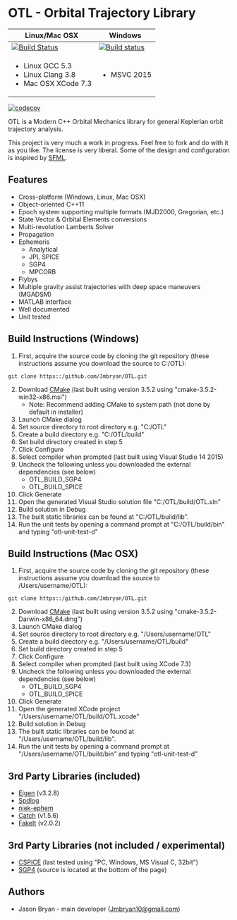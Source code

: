 OTL - Orbital Trajectory Library
================================
| Linux/Mac OSX | Windows   |
| ------------- | --------- |
| [![Build Status][travis_master]][travis_repo] | [![Build status][appveyor_master]][appveyor_repo] |
| <ul><li>Linux GCC 5.3</li><li>Linux Clang 3.8</li><li>Mac OSX XCode 7.3</li></ul> | <ul><li>MSVC 2015</li></ul> |
[![codecov](https://codecov.io/gh/Jmbryan/OTL/branch/master/graph/badge.svg)](https://codecov.io/gh/Jmbryan/OTL)

[travis_master]: https://travis-ci.org/Jmbryan/OTL.svg?branch=master
[travis_repo]: https://travis-ci.org/Jmbryan/OTL
[appveyor_master]:https://ci.appveyor.com/api/projects/status/y7i26l79oi2c6jbn?svg=true
[appveyor_repo]:https://ci.appveyor.com/project/Jmbryan/otl

OTL is a Modern C++ Orbital Mechanics library for general Keplerian orbit trajectory analysis.

This project is very much a work in progress. Feel free to fork and do with it as you like. The license is very liberal. Some of the design and configuration is inspired by [SFML](http://www.sfml-dev.org/).

Features
--------
- Cross-platform (Windows, Linux, Mac OSX)
- Object-oriented C++11
- Epoch system supporting multiple formats (MJD2000, Gregorian, etc.)
- State Vector & Orbital Elements conversions
- Multi-revolution Lamberts Solver
- Propagation
- Ephemeris
   - Analytical
   - JPL SPICE
   - SGP4
   - MPCORB
- Flybys
- Multiple gravity assist trajectories with deep space maneuvers (MGADSM)
- MATLAB interface
- Well documented
- Unit tested

Build Instructions (Windows)
----------------------------
1. First, acquire the source code by cloning the git repository (these instructions assume you download the source to C:/OTL):
```
git clone https::/github.com/Jmbryan/OTL.git
```
2. Download [CMake](https://cmake.org/download/) (last built using version 3.5.2 using "cmake-3.5.2-win32-x86.msi")
    - Note: Recommend adding CMake to system path (not done by default in installer)
3. Launch CMake dialog
4. Set source directory to root directory e.g. "C:/OTL"
5. Create a build directory e.g. "C:/OTL/build"
6. Set build directory created in step 5
7. Click Configure
8. Select compiler when prompted (last built using Visual Studio 14 2015)
9. Uncheck the following unless you downloaded the external dependencies (see below)
      - OTL_BUILD_SGP4
      - OTL_BUILD_SPICE
10. Click Generate
11. Open the generated Visual Studio solution file "C:/OTL/build/OTL.sln"
12. Build solution in Debug
13. The built static libraries can be found at "C:/OTL/build/lib".
14. Run the unit tests by opening a command prompt at "C:/OTL/build/bin" and typing "otl-unit-test-d"

Build Instructions (Mac OSX)
----------------------------

1. First, acquire the source code by cloning the git repository (these instructions assume you download the source to /Users/username/OTL):
```
git clone https::/github.com/Jmbryan/OTL.git
```
2. Download [CMake](https://cmake.org/download/) (last built using version 3.5.2 using "cmake-3.5.2-Darwin-x86_64.dmg")
3. Launch CMake dialog
4. Set source directory to root directory e.g. "/Users/username/OTL"
5. Create a build directory e.g. "/Users/username/OTL/build"
6. Set build directory created in step 5
7. Click Configure
8. Select compiler when prompted (last built using XCode 7.3)
9. Uncheck the following unless you downloaded the external dependencies (see below)
      - OTL_BUILD_SGP4
      - OTL_BUILD_SPICE
10. Click Generate
11. Open the generated XCode project "/Users/username/OTL/build/OTL.xcode"
12. Build solution in Debug
13. The built static libraries can be found at "/Users/username/OTL/build/lib".
14. Run the unit tests by opening a command prompt at "/Users/username/OTL/build/bin" and typing "otl-unit-test-d"

3rd Party Libraries (included)
------------------------------
- [Eigen](http://eigen.tuxfamily.org/) (v3.2.8)
- [Spdlog](https://github.com/gabime/spdlog)
- [niek-ephem](https://www.openhub.net/p/niek-ephem)
- [Catch](https://github.com/philsquared/Catch) (v1.5.6)
- [FakeIt](https://github.com/eranpeer/FakeIt) (v2.0.2)

3rd Party Libraries (not included / experimental)
-------------------------------------------------
- [CSPICE](https://naif.jpl.nasa.gov/naif/toolkit_C.html) (last tested using "PC, Windows, MS Visual C, 32bit")
- [SGP4](https://www.danrw.com/sgp4/) (source is located at the bottom of the page)

Authors
-------
- Jason Bryan - main developer (Jmbryan10@gmail.com)
